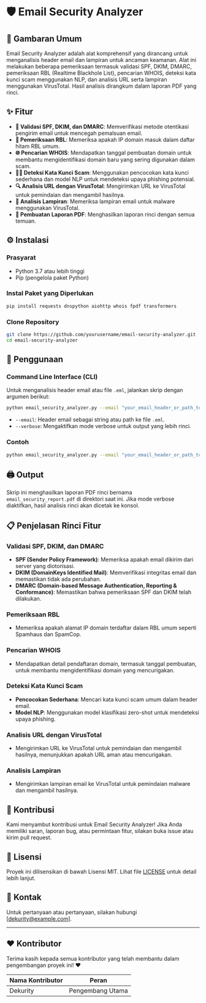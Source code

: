 # 🛡️ Email Security Analyzer

## 📝 Gambaran Umum

Email Security Analyzer adalah alat komprehensif yang dirancang untuk menganalisis header email dan lampiran untuk ancaman keamanan. Alat ini melakukan beberapa pemeriksaan termasuk validasi SPF, DKIM, DMARC, pemeriksaan RBL (Realtime Blackhole List), pencarian WHOIS, deteksi kata kunci scam menggunakan NLP, dan analisis URL serta lampiran menggunakan VirusTotal. Hasil analisis dirangkum dalam laporan PDF yang rinci.

## ✨ Fitur

- **🔐 Validasi SPF, DKIM, dan DMARC**: Memverifikasi metode otentikasi pengirim email untuk mencegah pemalsuan email.
- **🛑 Pemeriksaan RBL**: Memeriksa apakah IP domain masuk dalam daftar hitam RBL umum.
- **🌐 Pencarian WHOIS**: Mendapatkan tanggal pembuatan domain untuk membantu mengidentifikasi domain baru yang sering digunakan dalam scam.
- **🕵️‍♂️ Deteksi Kata Kunci Scam**: Menggunakan pencocokan kata kunci sederhana dan model NLP untuk mendeteksi upaya phishing potensial.
- **🔍 Analisis URL dengan VirusTotal**: Mengirimkan URL ke VirusTotal untuk pemindaian dan mengambil hasilnya.
- **📎 Analisis Lampiran**: Memeriksa lampiran email untuk malware menggunakan VirusTotal.
- **📄 Pembuatan Laporan PDF**: Menghasilkan laporan rinci dengan semua temuan.

## ⚙️ Instalasi

### Prasyarat

- Python 3.7 atau lebih tinggi
- Pip (pengelola paket Python)

### Instal Paket yang Diperlukan

```sh
pip install requests dnspython aiohttp whois fpdf transformers
```

### Clone Repository

```sh
git clone https://github.com/yourusername/email-security-analyzer.git
cd email-security-analyzer
```

## 🚀 Penggunaan

### Command Line Interface (CLI)

Untuk menganalisis header email atau file `.eml`, jalankan skrip dengan argumen berikut:

```sh
python email_security_analyzer.py --email "your_email_header_or_path_to_eml" --verbose
```

- `--email`: Header email sebagai string atau path ke file `.eml`.
- `--verbose`: Mengaktifkan mode verbose untuk output yang lebih rinci.

### Contoh

```sh
python email_security_analyzer.py --email "your_email_header_or_path_to_eml" --verbose
```

## 🖨️ Output

Skrip ini menghasilkan laporan PDF rinci bernama `email_security_report.pdf` di direktori saat ini. Jika mode verbose diaktifkan, hasil analisis rinci akan dicetak ke konsol.

## 📋 Penjelasan Rinci Fitur

### Validasi SPF, DKIM, dan DMARC

- **SPF (Sender Policy Framework)**: Memeriksa apakah email dikirim dari server yang diotorisasi.
- **DKIM (DomainKeys Identified Mail)**: Memverifikasi integritas email dan memastikan tidak ada perubahan.
- **DMARC (Domain-based Message Authentication, Reporting & Conformance)**: Memastikan bahwa pemeriksaan SPF dan DKIM telah dilakukan.

### Pemeriksaan RBL

- Memeriksa apakah alamat IP domain terdaftar dalam RBL umum seperti Spamhaus dan SpamCop.

### Pencarian WHOIS

- Mendapatkan detail pendaftaran domain, termasuk tanggal pembuatan, untuk membantu mengidentifikasi domain yang mencurigakan.

### Deteksi Kata Kunci Scam

- **Pencocokan Sederhana**: Mencari kata kunci scam umum dalam header email.
- **Model NLP**: Menggunakan model klasifikasi zero-shot untuk mendeteksi upaya phishing.

### Analisis URL dengan VirusTotal

- Mengirimkan URL ke VirusTotal untuk pemindaian dan mengambil hasilnya, menunjukkan apakah URL aman atau mencurigakan.

### Analisis Lampiran

- Mengirimkan lampiran email ke VirusTotal untuk pemindaian malware dan mengambil hasilnya.

## 👥 Kontribusi

Kami menyambut kontribusi untuk Email Security Analyzer! Jika Anda memiliki saran, laporan bug, atau permintaan fitur, silakan buka issue atau kirim pull request.

## 📜 Lisensi

Proyek ini dilisensikan di bawah Lisensi MIT. Lihat file [LICENSE](LICENSE) untuk detail lebih lanjut.

## 📧 Kontak

Untuk pertanyaan atau pertanyaan, silakan hubungi [dekurity@example.com].

---

## ❤️ Kontributor

Terima kasih kepada semua kontributor yang telah membantu dalam pengembangan proyek ini! ❤️

| Nama Kontributor | Peran             |
|------------------|-------------------|
| Dekurity          | Pengembang Utama  |
